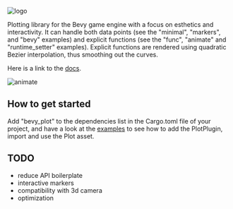 
![logo](bevy_plot_log2.png)

Plotting library for the Bevy game engine with a focus on esthetics and interactivity. It can handle both data points (see the "minimal", "markers", and "bevy" examples) and explicit functions (see the "func", "animate" and "runtime_setter" examples). Explicit functions are rendered using quadratic Bezier interpolation, thus smoothing out the curves. 

Here is a link to the [docs](https://docs.rs/bevy_plot/0.1.3/bevy_plot/).

![animate](stiched.gif)

## How to get started

Add "bevy_plot" to the dependencies list in the Cargo.toml file of your project, and have a look at the [examples](https://github.com/eliotbo/bevy_plot/tree/main/examples) to see how to add the PlotPlugin, import and use the Plot asset.

## TODO

- reduce API boilerplate
- interactive markers
- compatibility with 3d camera
- optimization
